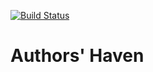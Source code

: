 [![Build Status](https://travis-ci.org/andela/ah-jarvis-frontend.svg?branch=ch-travis-159961945)](https://travis-ci.org/andela/ah-jarvis-frontend)
# Authors' Haven 